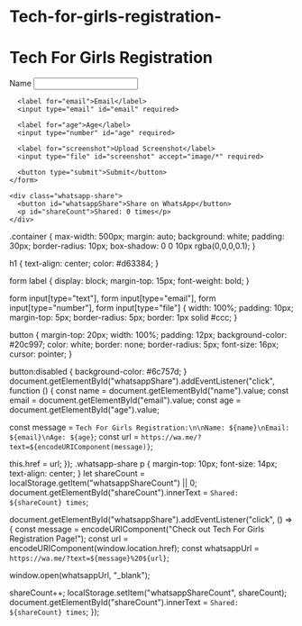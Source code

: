 # Tech-for-girls-registration-
<!DOCTYPE html>
<html lang="en">
<head>
  <meta charset="UTF-8" />
  <meta name="viewport" content="width=device-width, initial-scale=1.0"/>
  <title>Tech For Girls Registration</title>
  <link rel="stylesheet" href="style.css" />
</head>
<body>
  <div class="container">
    <h1>Tech For Girls Registration</h1>
    <form id="registrationForm">
      <label for="name">Name</label>
      <input type="text" id="name" required>

      <label for="email">Email</label>
      <input type="email" id="email" required>

      <label for="age">Age</label>
      <input type="number" id="age" required>

      <label for="screenshot">Upload Screenshot</label>
      <input type="file" id="screenshot" accept="image/*" required>

      <button type="submit">Submit</button>
    </form>

    <div class="whatsapp-share">
      <button id="whatsappShare">Share on WhatsApp</button>
      <p id="shareCount">Shared: 0 times</p>
    </div>
  </div>

  <script src="script.js"></script><script>
  let shareCount = 0;

  document.getElementById("whatsappShare").addEventListener("click", function () {
    const message = "Hey! Register now for the Tech for Girls event! 🚀\nhttps://2026-likhitha.github.io/Tech-for-girls-registration-/";
    const url = "https://wa.me/?text=" + encodeURIComponent(message);

    window.open(url, "_blank");

    // Update share count
    shareCount++;
    document.getElementById("shareCount").textContent = `Shared: ${shareCount} times`;
  });
</script><script>
let shareCount = 0;

document.getElementById("whatsappShare").addEventListener("click", function () {
  const message = encodeURIComponent("Register for the Tech for Girls event here: https://2026-likhitha.github.io/Tech-for-girls-registration-/");
  const whatsappURL = `https://wa.me/?text=${message}`;

  // Open WhatsApp in new tab
  window.open(whatsappURL, "_blank");

  // Update share count
  shareCount++;
  document.getElementById("shareCount").textContent = `Shared: ${shareCount} times`;
});
</script>
</body>
</html>
.container {
  max-width: 500px;
  margin: auto;
  background: white;
  padding: 30px;
  border-radius: 10px;
  box-shadow: 0 0 10px rgba(0,0,0,0.1);
}

h1 {
  text-align: center;
  color: #d63384;
}

form label {
  display: block;
  margin-top: 15px;
  font-weight: bold;
}

form input[type="text"],
form input[type="email"],
form input[type="number"],
form input[type="file"] {
  width: 100%;
  padding: 10px;
  margin-top: 5px;
  border-radius: 5px;
  border: 1px solid #ccc;
}

button {
  margin-top: 20px;
  width: 100%;
  padding: 12px;
  background-color: #20c997;
  color: white;
  border: none;
  border-radius: 5px;
  font-size: 16px;
  cursor: pointer;
}

button:disabled {
  background-color: #6c757d;
}
document.getElementById("whatsappShare").addEventListener("click", function () {
  const name = document.getElementById("name").value;
  const email = document.getElementById("email").value;
  const age = document.getElementById("age").value;

  const message = `Tech For Girls Registration:\n\nName: ${name}\nEmail: ${email}\nAge: ${age}`;
  const url = `https://wa.me/?text=${encodeURIComponent(message)}`;

  this.href = url;
});
.whatsapp-share p {
  margin-top: 10px;
  font-size: 14px;
  text-align: center;
}
let shareCount = localStorage.getItem("whatsappShareCount") || 0;
document.getElementById("shareCount").innerText = `Shared: ${shareCount} times`;

document.getElementById("whatsappShare").addEventListener("click", () => {
  const message = encodeURIComponent("Check out Tech For Girls Registration Page!");
  const url = encodeURIComponent(window.location.href);
  const whatsappUrl = `https://wa.me/?text=${message}%20${url}`;

  window.open(whatsappUrl, "_blank");

  shareCount++;
  localStorage.setItem("whatsappShareCount", shareCount);
  document.getElementById("shareCount").innerText = `Shared: ${shareCount} times`;
});
